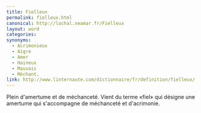 ```yaml
---
title: Fielleux
permalink: fielleux.html
canonical: http://lachal.neamar.fr/Fielleux
layout: word
categories:
synonyms:
  - Acrimonieux
  - Aigre
  - Amer
  - Haineux
  - Mauvais
  - Méchant.
link: http://www.linternaute.com/dictionnaire/fr/definition/fielleux/
---
```


Plein d'amertume et de méchanceté.
Vient du terme «fiel» qui désigne une amertume qui s'accompagne de méchanceté et d'acrimonie.

